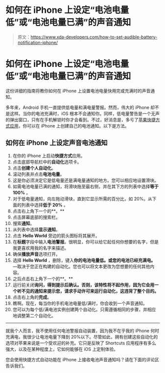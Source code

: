 # 如何在 iPhone 上设定“电池电量低”或“电池电量已满”的声音通知

> 原文：<https://www.xda-developers.com/how-to-set-audible-battery-notification-iphone/>

# 如何在 iPhone 上设定“电池电量低”或“电池电量已满”的声音通知

这份详细的指南将教你如何在 iPhone 上设置电池电量快用完或充满时的声音通知。

多年来，Android 手机一直提供低电量和满电量警报。然而，伟大的 iPhone 却不是这样。当你的电池充满时，iOS 根本不会通知你。同样，低电量警告是一个无声的弹出窗口，只有在手机解锁时你才会看到。不过，好消息是，多亏了[苹果快捷方式应用](https://www.xda-developers.com/guide-shortcuts-macos/)，你可以在 iPhone 上创建自己的电池通知。以下是方法。

## 如何在 iPhone 上设定声音电池通知

1.  在你的 iPhone 上启动**快捷方式**应用。
2.  点击底部导航栏中的**自动化**选项卡。
3.  点击**创建个人自动化**。
4.  滚动列表并点击**电池电量**。
5.  这是你必须决定它是低电量还是满电量通知的地方。您可以相应地设置滑块。
6.  如需电池电量已满的通知，将滑块拖至最右侧，并在其下方的列表中选择**等于 100%** 。
7.  对于低电量通知，向左拖动滑块，直到它显示所需的百分比，如 20%。从下面的列表中选择**低于 20%** 。
8.  点击右上角下一个的**。**
9.  点击屏幕底部的搜索栏。
10.  搜索**通知**。
11.  从列表中选择**显示通知**。
12.  点击 **Hello World** 旁边的箭头图标将其展开。
13.  在**标题**字段中输入**电池警报**。很明显，你可以给它起任何你想要的名字，但是我更喜欢用我的名字来描述。
14.  确保**播放声音**选项打开。
15.  选择 **Hello World** ，删除，键入**你的电池电量低。**或**您的电池已经充满电。** —取决于您正在构建的自动化。您也可以将文本更改为您想要的任何其他内容。
16.  之后点击右上角下一个的**。**
17.  运行前关闭**询问，得到提示后确认。否则，该特性将不起作用，因为它会用一个听不见的通知来提示您，请求手动许可来运行自动化，这违背了整个目的。**
18.  点击右上角的**完成**。
19.  瞧啊。现在，每当你的手机电池电量低/满时，你会收到一个声音通知。
20.  您可以为每个低/满电池实例创建两个自动化。只需遵循相同的步骤，并相应地调整第二个自动化。

* * *

就我个人而言，我不使用任何电池警报自动装置，因为我不在乎我的 iPhone 何时充满电，我很少让电池电量下降到 20%以下。尽管如此，拥有创建这些自动化的选项对苹果来说是一个受欢迎的补充。它只是反映了 Shortcuts 应用程序有多么强大，以及在某种程度上，它如何能够在 iOS 上定制体验。

您会使用快捷方式自动功能在 iPhone 上接收电池声音通知吗？请在下面的评论区告诉我们。